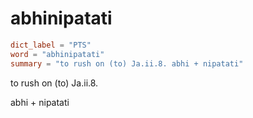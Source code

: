 # abhinipatati

``` toml
dict_label = "PTS"
word = "abhinipatati"
summary = "to rush on (to) Ja.ii.8. abhi + nipatati"
```

to rush on (to) Ja.ii.8.

abhi \+ nipatati

